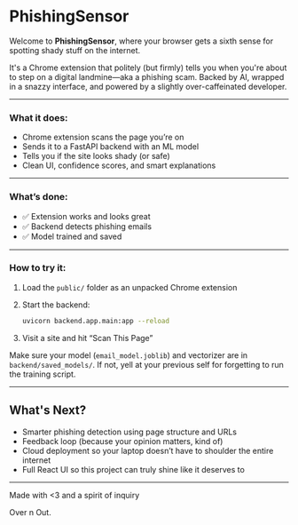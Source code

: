 
# PhishingSensor

Welcome to **PhishingSensor**, where your browser gets a sixth sense for spotting shady stuff on the internet.

It's a Chrome extension that politely (but firmly) tells you when you're about to step on a digital landmine—aka a phishing scam. Backed by AI, wrapped in a snazzy interface, and powered by a slightly over-caffeinated developer.

---

### What it does:
- Chrome extension scans the page you’re on
- Sends it to a FastAPI backend with an ML model
- Tells you if the site looks shady (or safe)
- Clean UI, confidence scores, and smart explanations

---

### What’s done:
- ✅ Extension works and looks great
- ✅ Backend detects phishing emails
- ✅ Model trained and saved

---


### How to try it:
1. Load the `public/` folder as an unpacked Chrome extension
2. Start the backend:

   ```bash
   uvicorn backend.app.main:app --reload
   ```
   
3. Visit a site and hit “Scan This Page”

Make sure your model (`email_model.joblib`) and vectorizer are in `backend/saved_models/`. If not, yell at your previous self for forgetting to run the training script.

---

## What's Next?

- Smarter phishing detection using page structure and URLs
- Feedback loop (because your opinion matters, kind of)
- Cloud deployment so your laptop doesn’t have to shoulder the entire internet
- Full React UI so this project can truly shine like it deserves to

---

Made with <3 and a spirit of inquiry

Over n Out.

